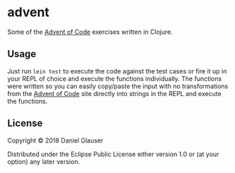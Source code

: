 # advent

Some of the [Advent of Code](http://adventofcode.com/) exercises written in Clojure.

## Usage

Just run `lein test` to execute the code against the test cases or
fire it up in your REPL of choice and execute the functions
individually. The functions were written so you can easily copy/paste
the input with no transformations from the [Advent of
Code](http://adventofcode.com/) site directly into strings in the REPL
and execute the functions.

## License

Copyright © 2018 Daniel Glauser

Distributed under the Eclipse Public License either version 1.0 or (at
your option) any later version.
